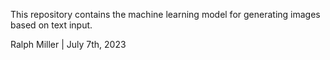 This repository contains the machine learning model for generating images based on text input.

Ralph Miller | July 7th, 2023